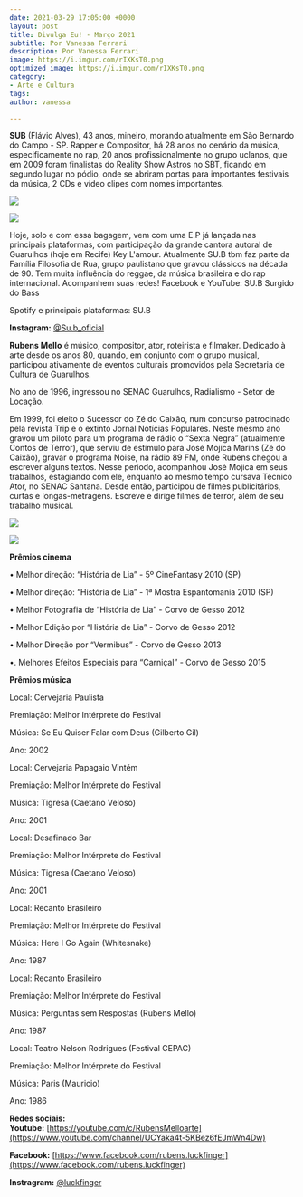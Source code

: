 ```yaml
---
date: 2021-03-29 17:05:00 +0000
layout: post
title: Divulga Eu! - Março 2021
subtitle: Por Vanessa Ferrari
description: Por Vanessa Ferrari
image: https://i.imgur.com/rIXKsT0.png
optimized_image: https://i.imgur.com/rIXKsT0.png
category:
- Arte e Cultura
tags: 
author: vanessa

---
```

**SUB** (Flávio Alves), 43 anos, mineiro, morando atualmente em São Bernardo do Campo - SP. Rapper e Compositor, há 28 anos no cenário da música, especificamente no rap, 20 anos profissionalmente no grupo uclanos, que em 2009 foram finalistas do Reality Show Astros no SBT, ficando em segundo lugar no pódio, onde se abriram portas para importantes festivais da música, 2 CDs e vídeo clipes com nomes importantes.

![](https://i.imgur.com/HAVLOJ3.jpg)

![](https://i.imgur.com/qk1aNba.jpg)

Hoje, solo e com essa bagagem, vem com uma E.P já lançada nas principais plataformas, com participação da grande cantora autoral de Guarulhos (hoje em Recife) Key L'amour. Atualmente SU.B tbm faz parte da Família Filosofia de Rua, grupo paulistano que gravou clássicos na década de 90. Tem muita influência do reggae, da música brasileira e do rap internacional. Acompanhem suas redes! Facebook e YouTube: SU.B Surgido do Bass

Spotify e principais plataformas: SU.B

**Instagram:** [@Su.b_oficial](https://www.instagram.com/su.b_oficial/)

**Rubens Mello** é músico, compositor, ator, roteirista e filmaker. Dedicado à arte desde os anos 80, quando, em conjunto com o grupo musical, participou ativamente de eventos culturais promovidos pela Secretaria de Cultura de Guarulhos.

No ano de 1996, ingressou no SENAC Guarulhos, Radialismo - Setor de Locação.

Em 1999, foi eleito o Sucessor do Zé do Caixão, num concurso patrocinado pela revista Trip e o extinto Jornal Notícias Populares. Neste mesmo ano gravou um piloto para um programa de rádio o “Sexta Negra” (atualmente Contos de Terror), que serviu de estímulo para José Mojica Marins (Zé do Caixão), gravar o programa Noise, na rádio 89 FM, onde Rubens chegou a escrever alguns textos. Nesse período, acompanhou José Mojica em seus trabalhos, estagiando com ele, enquanto ao mesmo tempo cursava Técnico Ator, no SENAC Santana. Desde então, participou de filmes publicitários, curtas e longas-metragens. Escreve e dirige filmes de terror, além de seu trabalho musical.

![](https://i.imgur.com/EHZ6uSc.jpg)

![](https://i.imgur.com/ntm1K0o.jpg)

**Prêmios cinema**

• Melhor direção: “História de Lia” - 5º CineFantasy 2010 (SP)

• Melhor direção: “História de Lia” - 1ª Mostra Espantomania 2010 (SP)

• Melhor Fotografia de “História de Lia” - Corvo de Gesso 2012

• Melhor Edição por “História de Lia” - Corvo de Gesso 2012

• Melhor Direção por “Vermibus” - Corvo de Gesso 2013

•. Melhores Efeitos Especiais para “Carniçal” - Corvo de Gesso 2015

**Prêmios música**

Local: Cervejaria Paulista

Premiação: Melhor Intérprete do Festival

Música: Se Eu Quiser Falar com Deus (Gilberto Gil)

Ano: 2002

Local: Cervejaria Papagaio Vintém

Premiação: Melhor Intérprete do Festival

Música: Tigresa (Caetano Veloso)

Ano: 2001

Local: Desafinado Bar

Premiação: Melhor Intérprete do Festival

Música: Tigresa (Caetano Veloso)

Ano: 2001

Local: Recanto Brasileiro

Premiação: Melhor Intérprete do Festival

Música: Here I Go Again (Whitesnake)

Ano: 1987

Local: Recanto Brasileiro

Premiação: Melhor Intérprete do Festival

Música: Perguntas sem Respostas (Rubens Mello)

Ano: 1987

Local: Teatro Nelson Rodrigues (Festival CEPAC)

Premiação: Melhor Intérprete do Festival

Música: Paris (Mauricio)

Ano: 1986

**Redes sociais:  
Youtube:** [https://youtube.com/c/RubensMelloarte](https://www.youtube.com/channel/UCYaka4t-5KBez6fEJmWn4Dw)

**Facebook:** [https://www.facebook.com/rubens.luckfinger](https://www.facebook.com/rubens.luckfinger)

**Instragram:** [@luckfinger](https://www.instagram.com/luckfinger/)